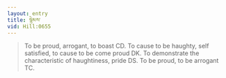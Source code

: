 ```yaml
---
layout: entry
title: སྙེམས་
vid: Hill:0655
---
```

> To be proud, arrogant, to boast CD. To cause to be haughty, self satisfied, to cause to be come proud DK. To demonstrate the characteristic of haughtiness, pride DS. To be proud, to be arrogant TC.
